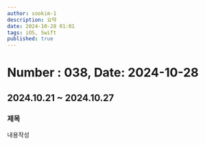 ```yaml
---
author: sookim-1
description: 요약
date: 2024-10-28 01:01
tags: iOS, Swift
published: true
---
```

# Number : 038, Date: 2024-10-28
## 2024.10.21 ~ 2024.10.27
### 제목
내용작성
